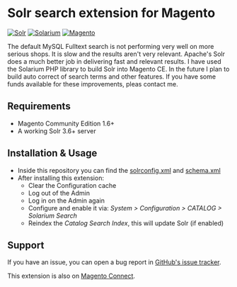 Solr search extension for Magento
================
[![Solr](https://lucene.apache.org/images/solr.png)](https://lucene.apache.org/solr/)
[![Solarium](http://www.raspberry.nl/wp-content/uploads/2011/12/solarium.gif)](http://www.solarium-project.org/)
[![Magento](http://21inspired.com/wp-content/uploads/2010/01/magento-logo-1.jpg)](http://magento.com/)

The default MySQL Fulltext search is not performing very well on more serious shops. It is slow and the results aren't very relevant. Apache's Solr does a much better job in delivering fast and relevant results. I have used the Solarium PHP library to build Solr into Magento CE. In the future I plan to build auto correct of search terms and other features. If you have some funds available for these improvements, pleas contact me.

## Requirements

  * Magento Community Edition 1.6+
  * A working Solr 3.6+ server

## Installation & Usage

  * Inside this repository you can find the [solrconfig.xml](https://github.com/jeroenvermeulen/magento-solarium/blob/master/app/code/community/JeroenVermeulen/Solarium/docs/solrconfig.xml) and [schema.xml](https://github.com/jeroenvermeulen/magento-solarium/blob/master/app/code/community/JeroenVermeulen/Solarium/docs/schema.xml)
  * After installing this extension:
    * Clear the Configuration cache
    * Log out of the Admin
    * Log in on the Admin again
    * Configure and enable it via: *System > Configuration > CATALOG > Solarium Search*
    * Reindex the *Catalog Search Index*, this will update Solr (if enabled)

## Support

If you have an issue, you can open a bug report in [GitHub's issue tracker](https://github.com/jeroenvermeulen/magento-solarium/issues).

This extension is also on [Magento Connect](http://www.magentocommerce.com/magento-connect/catalog/product/view/id/22478/).
